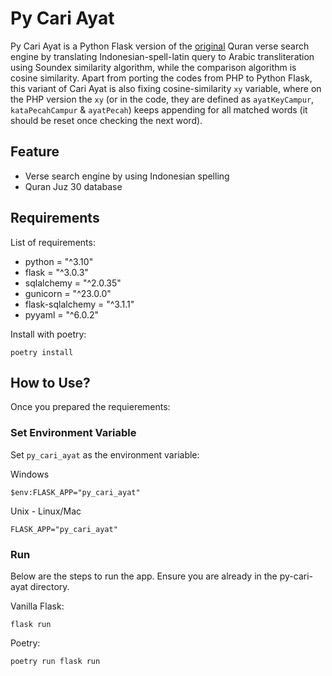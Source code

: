 # Py Cari Ayat
Py Cari Ayat is a Python Flask version of the [original](https://github.com/FaizRahiemy/cari-ayat) Quran verse search engine by translating Indonesian-spell-latin query to Arabic transliteration using Soundex similarity algorithm, while the comparison algorithm is cosine similarity. Apart from porting the codes from PHP to Python Flask, this variant of Cari Ayat is also fixing cosine-similarity `xy` variable, where on the PHP version the `xy` (or in the code, they are defined as `ayatKeyCampur`, `kataPecahCampur` & `ayatPecah`) keeps appending for all matched words (it should be reset once checking the next word).

## Feature
* Verse search engine by using Indonesian spelling
* Quran Juz 30 database

## Requirements
List of requirements:
* python = "^3.10"
* flask = "^3.0.3"
* sqlalchemy = "^2.0.35"
* gunicorn = "^23.0.0"
* flask-sqlalchemy = "^3.1.1"
* pyyaml = "^6.0.2"

Install with poetry:
```
poetry install
```

## How to Use?
Once you prepared the requierements:

### Set Environment Variable
Set `py_cari_ayat` as the environment variable:

Windows
```
$env:FLASK_APP="py_cari_ayat"
```
Unix - Linux/Mac
```
FLASK_APP="py_cari_ayat"
```

### Run
Below are the steps to run the app. Ensure you are already in the py-cari-ayat directory.

Vanilla Flask:
```
flask run
```
Poetry:
```
poetry run flask run
```
